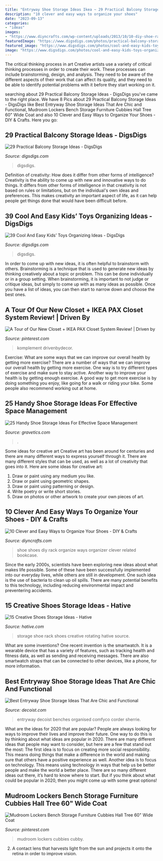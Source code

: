 ```yaml
---
title: "Entryway Shoe Storage Ideas Ikea ~ 29 Practical Balcony Storage Ideas"
description: "10 clever and easy ways to organize your shoes"
date: "2023-09-13"
categories:
- "ideas"
images:
- "https://www.diyncrafts.com/wp-content/uploads/2013/10/10-diy-shoe-rack.jpg"
featuredImage: "https://www.digsdigs.com/photos/practical-balcony-storage-ideas-2-554x830.jpg"
featured_image: "https://www.digsdigs.com/photos/cool-and-easy-kids-toys-organizing-ideas-2-554x831.jpg"
image: "https://www.digsdigs.com/photos/cool-and-easy-kids-toys-organizing-ideas-2-554x831.jpg"
---
```



The critical thinking process in art
Creative artists use a variety of critical thinking processes in order to create their work. These processes can include brainstorming, design, and analysis. They need to be aware of the different aspects of their work that can affect its quality, and they need to be able to identify potential problems with it before they start working on it.

	

		
searching about 29 Practical Balcony Storage Ideas - DigsDigs you've came to the right place. We have 8 Pics about 29 Practical Balcony Storage Ideas - DigsDigs like Best Entryway Shoe Storage Ideas That Are Chic and Functional, Mudroom Lockers Bench Storage Furniture Cubbies Hall Tree 60&quot; Wide Coat and also 10 Clever and Easy Ways to Organize Your Shoes - DIY &amp; Crafts. Here you go:
		
    
## 29 Practical Balcony Storage Ideas - DigsDigs

<img loading=lazy src="https://www.digsdigs.com/photos/practical-balcony-storage-ideas-2-554x830.jpg" onerror="this.onerror=null;this.src='https://tse1.mm.bing.net/th?id=OIP.54QSZoy1bkYlDNMmKc6vZAHaLG&amp;pid=15.1';" alt="29 Practical Balcony Storage Ideas - DigsDigs">

_Source: digsdigs.com_

>digsdigs. 

	

Definition of creativity: How does it differ from other forms of intelligence?
Creativity is the ability to come up with new and innovative ways to do things. It differs from other forms of intelligence in that creativity is not based on rules or limitations, but on the individual's own ideas and preferences. This makes creativity an important aspect of life, as it can help people get things done that would have been difficult before.

    
## 39 Cool And Easy Kids’ Toys Organizing Ideas - DigsDigs

<img loading=lazy src="https://www.digsdigs.com/photos/cool-and-easy-kids-toys-organizing-ideas-2-554x831.jpg" onerror="this.onerror=null;this.src='https://tse1.mm.bing.net/th?id=OIP.k6AFFiHBFsrLXPP88qInnQHaLH&amp;pid=15.1';" alt="39 Cool And Easy Kids’ Toys Organizing Ideas - DigsDigs">

_Source: digsdigs.com_

>digsdigs. 

	

In order to come up with new ideas, it is often helpful to brainstorm with others. Brainstorming is a technique that is used to generate new ideas by thinking creatively about a topic or problem. This can be done individually or in a group setting. When brainstorming, it is important to not judge or critique ideas, but simply to come up with as many ideas as possible. Once you have a list of ideas, you can then start to narrow down and choose the best ones.

    
## A Tour Of Our New Closet + IKEA PAX Closet System Review! | Driven By

<img loading=lazy src="https://i.pinimg.com/736x/a6/8f/bf/a68fbf0e58af654fb47dd9a1d62f4d79.jpg" onerror="this.onerror=null;this.src='https://tse1.mm.bing.net/th?id=OIP.XLSp6B2W5dSSCbSC1iUEcgHaJ3&amp;pid=15.1';" alt="A Tour of Our New Closet + IKEA PAX Closet System Review! | Driven by">

_Source: pinterest.com_

>komplement drivenbydecor. 

	

Exercise: What are some ways that we can improve our overall health by getting more exercise?
There are a number of ways that we can improve our overall health by getting more exercise. One way is to try different types of exercise and make sure to stay active. Another way to improve your health is by getting enough exercise. A good way to get more exercise is by doing something you enjoy, like going for a walk or riding your bike. Some people also recommend working out at home.

    
## 25 Handy Shoe Storage Ideas For Effective Space Management

<img loading=lazy src="https://www.gravetics.com/wp-content/uploads/2017/07/Shoe-Storage-Cabinets.jpg" onerror="this.onerror=null;this.src='https://tse3.mm.bing.net/th?id=OIP.zYNfYHEGjTezJWFQN5dGOgHaJl&amp;pid=15.1';" alt="25 Handy Shoe Storage Ideas For Effective Space Management">

_Source: gravetics.com_

>. 

	

Some ideas for creative art
Creative art has been around for centuries and there are many different ways to express yourself through it. There are many different styles that can be used, as well as a lot of creativity that goes into it. Here are some ideas for creative art:
1) Draw or paint using any medium you like.
2) Draw or paint using geometric shapes.
3) Draw or paint using patterning or design.
4) Write poetry or write short stories.
5) Draw on photos or other artwork to create your own pieces of art.

    
## 10 Clever And Easy Ways To Organize Your Shoes - DIY &amp; Crafts

<img loading=lazy src="https://www.diyncrafts.com/wp-content/uploads/2013/10/10-diy-shoe-rack.jpg" onerror="this.onerror=null;this.src='https://tse2.mm.bing.net/th?id=OIP.eOHItB7oDj0ZOLozfwIpnQHaJ4&amp;pid=15.1';" alt="10 Clever and Easy Ways to Organize Your Shoes - DIY &amp; Crafts">

_Source: diyncrafts.com_

>shoe shoes diy rack organize ways organizer clever related bookcase. 

	

Since the early 2000s, scientists have been exploring new ideas about what makes life possible. Some of these have been successfully implemented into our everyday lives, while others are still in development. One such idea is the use of bacteria to clean up oil spills. There are many potential benefits to this technology, including reducing environmental impact and preventering accidents.

    
## 15 Creative Shoes Storage Ideas - Hative

<img loading=lazy src="https://hative.com/wp-content/uploads/2014/11/shoes-storage-ideas/11-rotating-shoe-rack.jpg" onerror="this.onerror=null;this.src='https://tse3.mm.bing.net/th?id=OIP.YkMkxUpJK5RKBZ2a3OEgBwHaMZ&amp;pid=15.1';" alt="15 Creative Shoes Storage Ideas - Hative">

_Source: hative.com_

>storage shoe rack shoes creative rotating hative source. 

	

What are some inventions?
One recent invention is the smartwatch. It is a wearable device that has a variety of features, such as tracking health and fitness data, as well as sending and receiving messages. There are also smartwatch straps that can be connected to other devices, like a phone, for more information.

    
## Best Entryway Shoe Storage Ideas That Are Chic And Functional

<img loading=lazy src="https://cdn.decoist.com/wp-content/uploads/2021/02/Cabinet-full-of-shoes-with-a-bag-and-a-hanging-scarf-96225-600x955.jpg" onerror="this.onerror=null;this.src='https://tse1.mm.bing.net/th?id=OIP.P73_WI63pNj066R6qvpydwHaLy&amp;pid=15.1';" alt="Best Entryway Shoe Storage Ideas That Are Chic and Functional">

_Source: decoist.com_

>entryway decoist benches organised comfyco corder sherrie. 

	

What are the ideas for 2020 that are popular?
People are always looking for ways to improve their lives and improve their future. One way to do this is by thinking about what ideas are popular in 2020. There are many different ideas that people may want to consider, but here are a few that stand out the most: 
The first idea is to focus on creating more social responsibility. This means doing things that make a difference in the world and making sure that others have a positive experience as well. Another idea is to focus on technology. This means using technology in ways that help us be better people and make the world a better place. 
There are so many different ideas out there, it’s hard to know where to start. But if you think about what could be popular in 2020, then you might come up with some great options!

    
## Mudroom Lockers Bench Storage Furniture Cubbies Hall Tree 60&quot; Wide Coat

<img loading=lazy src="https://i.pinimg.com/736x/6c/75/1b/6c751b1ae6c7b5473771a8d101001f41.jpg" onerror="this.onerror=null;this.src='https://tse3.mm.bing.net/th?id=OIP.xO5gnTy-wKDcuRpCloU36AAAAA&amp;pid=15.1';" alt="Mudroom Lockers Bench Storage Furniture Cubbies Hall Tree 60&quot; Wide Coat">

_Source: pinterest.com_

>mudroom lockers cubbies cubby. 

	

2. A contact lens that harvests light from the sun and projects it onto the retina in order to improve vision.

